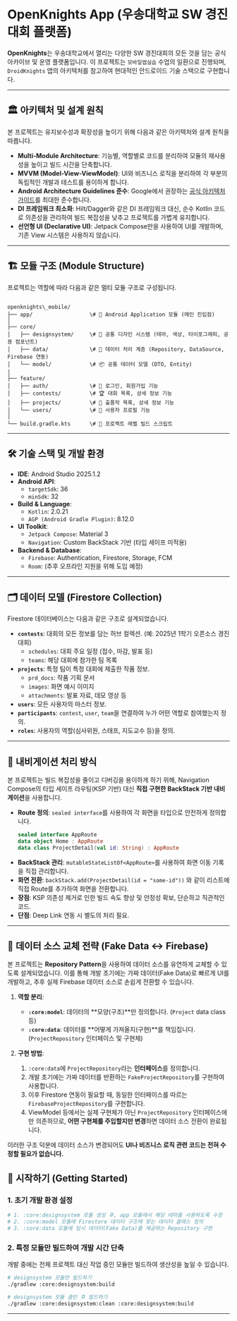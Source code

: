 # OpenKnights App (우송대학교 SW 경진대회 플랫폼)


**OpenKnights**는 우송대학교에서 열리는 다양한 SW 경진대회의 모든 것을 담는 공식 아카이브 및 운영 플랫폼입니다. 이 프로젝트는 `모바일앱실습` 수업의 일환으로 진행되며, `DroidKnights` 앱의 아키텍처를 참고하여 현대적인 안드로이드 기술 스택으로 구현합니다.

---

## 🏛️ 아키텍처 및 설계 원칙

본 프로젝트는 유지보수성과 확장성을 높이기 위해 다음과 같은 아키텍처와 설계 원칙을 따릅니다.

* **Multi-Module Architecture**: 기능별, 역할별로 코드를 분리하여 모듈의 재사용성을 높이고 빌드 시간을 단축합니다.
* **MVVM (Model-View-ViewModel)**: UI와 비즈니스 로직을 분리하여 각 부분의 독립적인 개발과 테스트를 용이하게 합니다.
* **Android Architecture Guidelines 준수**: Google에서 권장하는 [공식 아키텍처 가이드](https://developer.android.com/topic/architecture)를 최대한 준수합니다.
* **DI 프레임워크 최소화**: Hilt/Dagger와 같은 DI 프레임워크 대신, 순수 Kotlin 코드로 의존성을 관리하여 빌드 복잡성을 낮추고 프로젝트를 가볍게 유지합니다.
* **선언형 UI (Declarative UI)**: Jetpack Compose만을 사용하여 UI를 개발하며, 기존 View 시스템은 사용하지 않습니다.

---

## 🏗️ 모듈 구조 (Module Structure)

프로젝트는 역할에 따라 다음과 같은 멀티 모듈 구조로 구성됩니다.

```

openknights\_mobile/
├── app/                  \# 📱 Android Application 모듈 (메인 진입점)
│
├── core/
│   ├── designsystem/     \# 🎨 공통 디자인 시스템 (테마, 색상, 타이포그래피, 공용 컴포넌트)
│   ├── data/             \# 💾 데이터 처리 계층 (Repository, DataSource, Firebase 연동)
│   └── model/            \# 📦 공통 데이터 모델 (DTO, Entity)
│
├── feature/
│   ├── auth/             \# 🔑 로그인, 회원가입 기능
│   ├── contests/         \# 🏆 대회 목록, 상세 정보 기능
│   ├── projects/         \# 🚀 출품작 목록, 상세 정보 기능
│   └── users/            \# 👤 사용자 프로필 기능
│
└── build.gradle.kts      \# 📜 프로젝트 레벨 빌드 스크립트

````

---

## 🛠️ 기술 스택 및 개발 환경

* **IDE**: Android Studio 2025.1.2
* **Android API**:
    * `targetSdk`: 36
    * `minSdk`: 32
* **Build & Language**:
    * `Kotlin`: 2.0.21
    * `AGP (Android Gradle Plugin)`: 8.12.0
* **UI Toolkit**:
    * `Jetpack Compose`: Material 3
    * `Navigation`: Custom BackStack 기반 (타입 세이프 미적용)
* **Backend & Database**:
    * `Firebase`: Authentication, Firestore, Storage, FCM
    * `Room`: (추후 오프라인 지원을 위해 도입 예정)

---

## 🗂️ 데이터 모델 (Firestore Collection)

Firestore 데이터베이스는 다음과 같은 구조로 설계되었습니다.

* **`contests`**: 대회의 모든 정보를 담는 허브 컬렉션. (예: 2025년 1학기 오픈소스 경진대회)
    * `schedules`: 대회 주요 일정 (접수, 마감, 발표 등)
    * `teams`: 해당 대회에 참가한 팀 목록
* **`projects`**: 특정 팀이 특정 대회에 제출한 작품 정보.
    * `prd_docs`: 작품 기획 문서
    * `images`: 화면 예시 이미지
    * `attachments`: 발표 자료, 데모 영상 등
* **`users`**: 모든 사용자의 마스터 정보.
* **`participants`**: `contest`, `user`, `team`을 연결하여 누가 어떤 역할로 참여했는지 정의.
* **`roles`**: 사용자의 역할(심사위원, 스태프, 지도교수 등)을 정의.

---

## 🧭 내비게이션 처리 방식

본 프로젝트는 빌드 복잡성을 줄이고 디버깅을 용이하게 하기 위해, Navigation Compose의 타입 세이프 라우팅(KSP 기반) 대신 **직접 구현한 BackStack 기반 내비게이션**을 사용합니다.

* **Route 정의**: `sealed interface`를 사용하여 각 화면을 타입으로 안전하게 정의합니다.
    ```kotlin
    sealed interface AppRoute
    data object Home : AppRoute
    data class ProjectDetail(val id: String) : AppRoute
    ```
* **BackStack 관리**: `mutableStateListOf<AppRoute>`를 사용하여 화면 이동 기록을 직접 관리합니다.
* **화면 전환**: `backStack.add(ProjectDetail(id = "some-id"))` 와 같이 리스트에 직접 Route를 추가하여 화면을 전환합니다.
* **장점**: KSP 의존성 제거로 인한 빌드 속도 향상 및 안정성 확보, 단순하고 직관적인 코드.
* **단점**: Deep Link 연동 시 별도의 처리 필요.

---

## 🔄 데이터 소스 교체 전략 (Fake Data ↔ Firebase)

본 프로젝트는 **Repository Pattern**을 사용하여 데이터 소스를 유연하게 교체할 수 있도록 설계되었습니다. 이를 통해 개발 초기에는 가짜 데이터(Fake Data)로 빠르게 UI를 개발하고, 추후 실제 Firebase 데이터 소스로 손쉽게 전환할 수 있습니다.

1.  **역할 분리**:

      * **`:core:model`**: 데이터의 \*\*모양(구조)\*\*만 정의합니다. (`Project` data class 등)
      * **`:core:data`**: 데이터를 \*\*어떻게 가져올지(구현)\*\*를 책임집니다. (`ProjectRepository` 인터페이스 및 구현체)

2.  **구현 방법**:

    1.  `:core:data`에 `ProjectRepository`라는 **인터페이스**를 정의합니다.
    2.  개발 초기에는 가짜 데이터를 반환하는 `FakeProjectRepository`를 구현하여 사용합니다.
    3.  이후 Firestore 연동이 필요할 때, 동일한 인터페이스를 따르는 `FirebaseProjectRepository`를 구현합니다.
    4.  ViewModel 등에서는 실제 구현체가 아닌 `ProjectRepository` 인터페이스에만 의존하므로, **어떤 구현체를 주입할지만 변경**하면 데이터 소스 전환이 완료됩니다.

이러한 구조 덕분에 데이터 소스가 변경되어도 **UI나 비즈니스 로직 관련 코드는 전혀 수정할 필요가 없습니다.**


## 🚀 시작하기 (Getting Started)

### 1. 초기 개발 환경 설정

```bash
# 1. :core:designsystem 모듈 생성 후, app 모듈에서 해당 테마를 사용하도록 수정
# 2. :core:model 모듈에 Firestore 데이터 구조에 맞는 데이터 클래스 정의
# 3. :core:data 모듈에 임시 데이터(Fake Data)를 제공하는 Repository 구현
````

### 2\. 특정 모듈만 빌드하여 개발 시간 단축

개발 중에는 전체 프로젝트 대신 작업 중인 모듈만 빌드하여 생산성을 높일 수 있습니다.

```bash
# designsystem 모듈만 빌드하기
./gradlew :core:designsystem:build

# designsystem 모듈 클린 후 빌드하기
./gradlew :core:designsystem:clean :core:designsystem:build
```

-----
